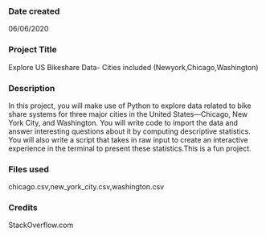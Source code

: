 ### Date created
06/06/2020

### Project Title
Explore US Bikeshare Data- Cities included (Newyork,Chicago,Washington)

### Description
In this project, you will make use of Python to explore data related to bike share systems for three major cities in the United States—Chicago, New York City, and Washington. You will write code to import the data and answer interesting questions about it by computing descriptive statistics. You will also write a script that takes in raw input to create an interactive experience in the terminal to present these statistics.This is a fun project.

### Files used
chicago.csv,new_york_city.csv,washington.csv

### Credits
StackOverflow.com

